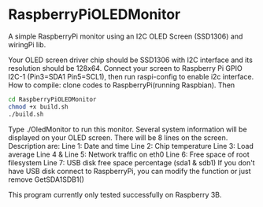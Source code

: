 # RaspberryPiOLEDMonitor
A simple RaspberryPi monitor using an I2C OLED Screen (SSD1306) and wiringPi lib.

Your OLED screen driver chip should be SSD1306 with I2C interface and its resolution should be 128x64. Connect your screen to Raspberry Pi GPIO I2C-1 (Pin3=SDA1 Pin5=SCL1), then run raspi-config to enable i2c interface.
How to compile: clone codes to RaspberryPi(running Raspbian). Then
```bash
cd RaspberryPiOLEDMonitor
chmod +x build.sh
./build.sh
```
Type ./OledMonitor to run this monitor. Several system information will be displayed on your OLED screen.
There will be 8 lines on the screen. Description are:
Line 1: Date and time
Line 2: Chip temperature
Line 3: Load average
Line 4 & Line 5: Network traffic on eth0
Line 6: Free space of root filesystem
Line 7: USB disk free space percentage (sda1 & sdb1)
If you don't have USB disk connect to RaspberryPi, you can modify the function or just remove GetSDA1SDB1()

This program currently only tested successfully on Raspberry 3B.
